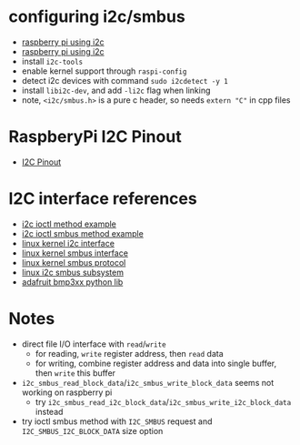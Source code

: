 # configuring i2c/smbus
* [raspberry pi using i2c](https://learn.adafruit.com/adafruits-raspberry-pi-lesson-4-gpio-setup/configuring-i2c)
* [raspberry pi using i2c](https://raspberry-projects.com/pi/programming-in-c/i2c/using-the-i2c-interface)
* install `i2c-tools`
* enable kernel support through `raspi-config`
* detect i2c devices with command `sudo i2cdetect -y 1`
* install `libi2c-dev`, and add `-li2c` flag when linking
* note, `<i2c/smbus.h>` is a pure c header, so needs `extern "C"` in cpp files

# RaspberyPi I2C Pinout
* [I2C Pinout](https://pinout.xyz/pinout/i2c)

# I2C interface references
* [i2c ioctl method example](https://stackoverflow.com/questions/9974592/i2c-slave-ioctl-purpose)
* [i2c ioctl smbus method example](https://stackoverflow.com/questions/55976683/read-a-block-of-data-from-a-specific-registerfifo-using-c-c-and-i2c-in-raspb)
* [linux kernel i2c interface](https://www.kernel.org/doc/Documentation/i2c/dev-interface)
* [linux kernel smbus interface](https://manpages.debian.org/unstable/i2c-tools/libi2c.3.en.html)
* [linux kernel smbus protocol](https://www.kernel.org/doc/Documentation/i2c/smbus-protocol)
* [linux i2c smbus subsystem](https://docs.kernel.org/driver-api/i2c.html)
* [adafruit bmp3xx python lib](https://github.com/adafruit/Adafruit_CircuitPython_BMP3XX)

# Notes
* direct file I/O interface with `read`/`write`
  - for reading, `write` register address, then `read` data
  - for writing, combine register address and data into single buffer, then `write` this buffer
* `i2c_smbus_read_block_data`/`i2c_smbus_write_block_data` seems not working on raspberry pi
  - try `i2c_smbus_read_i2c_block_data`/`i2c_smbus_write_i2c_block_data` instead
* try ioctl smbus method with `I2C_SMBUS` request and `I2C_SMBUS_I2C_BLOCK_DATA` size option
